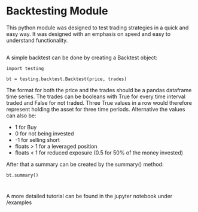 # Backtesting Module

This python module was designed to test trading strategies in a quick and easy way.
It was designed with an emphasis on speed and easy to understand functionality.

## 

A simple backtest can be done by creating a Backtest object:

```
import testing

bt = testing.backtest.Backtest(price, trades)
```

The format for both the price and the trades should be a pandas dataframe time series.
The trades can be booleans with True for every time interval traded and False for not traded.
Three True values in a row would therefore represent holding the asset for three time periods.
Alternative the values can also be:
* 1 for Buy
* 0 for not being invested
* -1 for selling short
* floats > 1 for a leveraged position
* floats < 1 for reduced exposure (0.5 for 50% of the money invested)


After that a summary can be created by the summary() method:


```
bt.summary()
```

#

A more detailed tutorial can be found in the jupyter notebook under /examples
